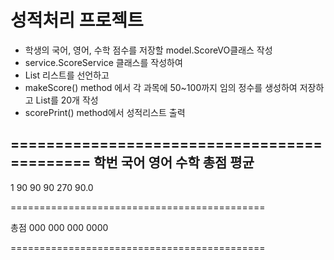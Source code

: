 # 성적처리 프로젝트
* 학생의 국어, 영어, 수학 점수를 저장할 model.ScoreVO클래스 작성
* service.ScoreService 클래스를 작성하여
* List<ScoreVO> 리스트를 선언하고
* makeScore() method 에서 각 과목에 50~100까지 임의 정수를 생성하여 저장하고
  List를 20개 작성
* scorePrint() method에서 성적리스트 출력

============================================
학번		국어		영어		수학		총점		평균
--------------------------------------------
1  		  90      90	  90     270    90.0

============================================

총점     000      000    000     0000

============================================